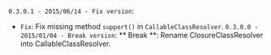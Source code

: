 `0.3.0.1 - 2015/06/14 - Fix version`:
* `Fix`: Fix missing method `support()` in `CallableClassResolver`. 
`0.3.0.0 - 2015/01/04 - Break version`:
** Break **: Rename ClosureClassResolver into CallableClassResolver.
